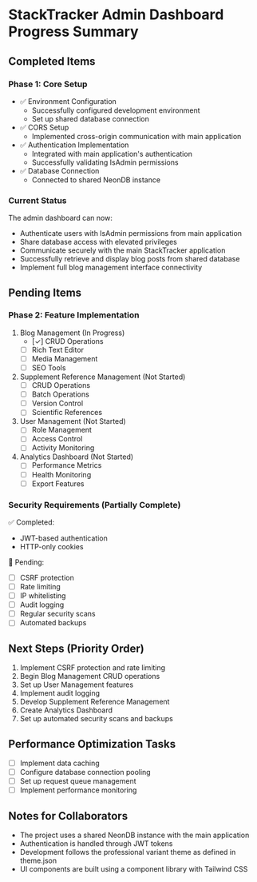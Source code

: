 
# StackTracker Admin Dashboard Progress Summary

## Completed Items

### Phase 1: Core Setup
- ✅ Environment Configuration
  - Successfully configured development environment
  - Set up shared database connection
- ✅ CORS Setup
  - Implemented cross-origin communication with main application
- ✅ Authentication Implementation
  - Integrated with main application's authentication
  - Successfully validating IsAdmin permissions
- ✅ Database Connection
  - Connected to shared NeonDB instance

### Current Status
The admin dashboard can now:
- Authenticate users with IsAdmin permissions from main application
- Share database access with elevated privileges
- Communicate securely with the main StackTracker application
- Successfully retrieve and display blog posts from shared database
- Implement full blog management interface connectivity

## Pending Items

### Phase 2: Feature Implementation
1. Blog Management (In Progress)
   - [✓] CRUD Operations
   - [ ] Rich Text Editor
   - [ ] Media Management
   - [ ] SEO Tools

2. Supplement Reference Management (Not Started)
   - [ ] CRUD Operations
   - [ ] Batch Operations
   - [ ] Version Control
   - [ ] Scientific References

3. User Management (Not Started)
   - [ ] Role Management
   - [ ] Access Control
   - [ ] Activity Monitoring

4. Analytics Dashboard (Not Started)
   - [ ] Performance Metrics
   - [ ] Health Monitoring
   - [ ] Export Features

### Security Requirements (Partially Complete)
✅ Completed:
- JWT-based authentication
- HTTP-only cookies

🔄 Pending:
- [ ] CSRF protection
- [ ] Rate limiting
- [ ] IP whitelisting
- [ ] Audit logging
- [ ] Regular security scans
- [ ] Automated backups

## Next Steps (Priority Order)
1. Implement CSRF protection and rate limiting
2. Begin Blog Management CRUD operations
3. Set up User Management features
4. Implement audit logging
5. Develop Supplement Reference Management
6. Create Analytics Dashboard
7. Set up automated security scans and backups

## Performance Optimization Tasks
- [ ] Implement data caching
- [ ] Configure database connection pooling
- [ ] Set up request queue management
- [ ] Implement performance monitoring

## Notes for Collaborators
- The project uses a shared NeonDB instance with the main application
- Authentication is handled through JWT tokens
- Development follows the professional variant theme as defined in theme.json
- UI components are built using a component library with Tailwind CSS
